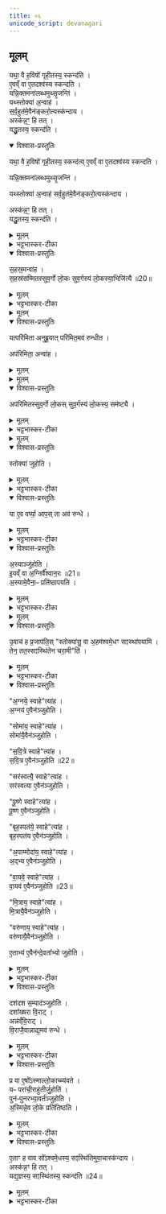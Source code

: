 ```yaml
---
title: ०६
unicode_script: devanagari
---
```

## मूलम्‌
यथा॒ वै ह॒विषो॑ गृही॒तस्य॒ स्कन्द॑ति ।  
ए॒वव्ँ वा ए॒तदश्व॑स्य स्कन्दति ।  
यन्नि॒क्तमना॑लब्धमुथ्सृ॒जन्ति॑ ।  
यथ्स्तोक्या॑ अ॒न्वाह॑ ।  
स॒र्व॒हुत॑मे॒वैन॑ङ्करो॒त्यस्क॑न्दाय ।  
अस्क॑न्न॒ꣳ॒ हि तत् ।  
यद्धु॒तस्य॒ स्कन्द॑ति ।  

<details open><summary>विश्वास-प्रस्तुतिः</summary>

यथा॒ वै ह॒विषो॑ गृही॒तस्य॒ स्कन्द॑त्य् ए॒वव्ँ वा ए॒तदश्व॑स्य स्कन्दति ।  

यन्नि॒क्तमना॑लब्धमुथ्सृ॒जन्ति॑ ।  

यथ्स्तोक्या॑ अ॒न्वाह॑ सर्व॒हुत॑मे॒वैन॑ङ्करो॒त्यस्क॑न्दाय ।  

अस्क॑न्न॒ꣳ॒ हि तत् ।  
यद्धु॒तस्य॒ स्कन्द॑ति ।  
</details>

<details><summary>मूलम्</summary>

यथा॒ वै ह॒विषो॑ गृही॒तस्य॒ स्कन्द॑त्य् ए॒वव्ँ वा ए॒तदश्व॑स्य स्कन्दति ।  

यन्नि॒क्तमना॑लब्धमुथ्सृ॒जन्ति॑ ।  

यथ्स्तोक्या॑ अ॒न्वाह॑ सर्व॒हुत॑मे॒वैन॑ङ्करो॒त्यस्क॑न्दाय ।  

अस्क॑न्न॒ꣳ॒ हि तत् ।  
यद्धु॒तस्य॒ स्कन्द॑ति ।  
</details>

<details><summary>भट्टभास्कर-टीका</summary>

1यथा वा इत्यादि ॥ गृहीतस्य हविष इव अश्वस्य स्कन्दस्थानीयमिदं यत् निक्तं स्नानशोधितं अनालब्धं असंज्ञप्तं उत्सृजन्ति । तस्मात् एतद्दोषपरिहाराय अश्वस्य स्तोकान् विप्रुषः अनुमन्त्रयमाणाः स्तोक्याः 'अग्रये स्वाहा सोमाय स्वाहा' इत्याद्या वाय्वष्टमा दश अन्वाह । तेन अश्वं सर्वहुतं करोति इदानीमेव स्तोकसहितस्य सर्वस्याश्वस्य अग्न्यादिभ्यो हुतत्वात् ततो न कश्चित् स्कन्नत्वदोषः । हुते हि स्कन्नमस्कन्नमेव ॥
</details>

<details open><summary>विश्वास-प्रस्तुतिः</summary>

स॒हस्र॒मन्वा॑ह ।  
स॒हस्र॑सम्मितस्सुव॒र्गो लो॒कः सुव॒र्गस्य॑ लो॒कस्या॒भिजि॑त्यै ॥20॥  
</details>

<details><summary>मूलम्</summary>

स॒हस्र॒मन्वा॑ह ।  
स॒हस्र॑सम्मितस्सुव॒र्गो लो॒कः सुव॒र्गस्य॑ लो॒कस्या॒भिजि॑त्यै ॥20॥  
</details>

<details><summary>भट्टभास्कर-टीका</summary>

2सहस्रमिति ॥ शतकृत्वः एतस्यानुवाकस्य आवृत्त्या । सहस्रसम्मित इति । बहुमूल्यत्वात् ॥
</details>


<details><summary>मूलम्</summary>

यत्परि॑मिता अनुब्रू॒यात् ।  
परि॑मित॒मव॑ रुन्धीत ।  
</details>

<details open><summary>विश्वास-प्रस्तुतिः</summary>

यत्परि॑मिता अनुब्रू॒यात् परि॑मित॒मव॑ रुन्धीत ।  

अप॑रिमिता॒ अन्वा॑ह ।  
</details>

<details><summary>मूलम्</summary>

यत्परि॑मिता अनुब्रू॒यात् परि॑मित॒मव॑ रुन्धीत ।  

अप॑रिमिता॒ अन्वा॑ह ।  
</details>


<details><summary>मूलम्</summary>

अप॑रिमितस्सुव॒र्गो लो॒कः ।  
सु॒व॒र्गस्य॑ लो॒कस्य॒ सम॑ष्ट्यै ।  
</details>

<details open><summary>विश्वास-प्रस्तुतिः</summary>

अप॑रिमितस्सुव॒र्गो लो॒कस् सुव॒र्गस्य॑ लो॒कस्य॒ सम॑ष्ट्यै ।  
</details>

<details><summary>मूलम्</summary>

अप॑रिमितस्सुव॒र्गो लो॒कस् सुव॒र्गस्य॑ लो॒कस्य॒ सम॑ष्ट्यै ।  
</details>

<details><summary>भट्टभास्कर-टीका</summary>

3यदिति ॥ परिमितानुवचने सहस्रस्यैवावरोधः । अपरिमितानुवचने तादृक्स्वर्गलाभः ॥
</details>


<details><summary>मूलम्</summary>

स्तोक्या॑ जुहोति ।  
या ए॒व वर्ष्या॒ आपः॑ ।  
ता अव॑ रुन्धे ।  
</details>

<details open><summary>विश्वास-प्रस्तुतिः</summary>

स्तोक्या॑ जुहोति ।  
</details>

<details><summary>मूलम्</summary>

स्तोक्या॑ जुहोति ।  
</details>

<details><summary>भट्टभास्कर-टीका</summary>

4स्तोक्या जुहोतीति ॥ जवात्पततां स्तोकानां स्तोक्याभिरभिमन्त्रणं होमत्वेन रूपयति ।  
</details>

<details open><summary>विश्वास-प्रस्तुतिः</summary>

या ए॒व वर्ष्या॒ आप॒स् ता अव॑ रुन्धे ।  
</details>

<details><summary>मूलम्</summary>

या ए॒व वर्ष्या॒ आप॒स् ता अव॑ रुन्धे ।  
</details>

<details><summary>भट्टभास्कर-टीका</summary>

या एवेति होमफलम्॥
</details>

<details open><summary>विश्वास-प्रस्तुतिः</summary>

अ॒स्याञ्जु॑होति ।  
इ॒यव्ँ वा अ॒ग्निर्वै᳚श्वान॒रः ॥21॥  
अ॒स्यामे॒वैना॒ᳶ प्रति॑ष्ठापयति ।  
</details>

<details><summary>मूलम्</summary>

अ॒स्याञ्जु॑होति ।  
इ॒यव्ँ वा अ॒ग्निर्वै᳚श्वान॒रः ॥21॥  
अ॒स्यामे॒वैना॒ᳶ प्रति॑ष्ठापयति ।  
</details>

<details><summary>भट्टभास्कर-टीका</summary>

5अस्यामिति ॥ पृथिव्याः अग्नित्वेन रूपणं अस्यां पृथिव्यामेव एनाः वर्ष्याः अपः प्रतिष्ठिताः करोति ॥
</details>


<details><summary>मूलम्</summary>

उ॒वाच॑ ह प्र॒जाप॑तिः ।  
स्तोक्या॑सु॒ वा अ॒हम॑श्वमे॒धꣳ सꣵस्था॑पयामि ।  
तेन॒ तत॒स्सꣵस्थि॑तेन चरा॒मीति॑ ।  
</details>

<details open><summary>विश्वास-प्रस्तुतिः</summary>

उ॒वाच॑ ह प्र॒जाप॑ति॒स् "स्तोक्या॑सु॒ वा अ॒हम॑श्वमे॒धꣳ सꣵस्था॑पयामि ।  
तेन॒ तत॒स्सꣵस्थि॑तेन चरा॒मी"ति॑ ।  
</details>

<details><summary>मूलम्</summary>

उ॒वाच॑ ह प्र॒जाप॑ति॒स् "स्तोक्या॑सु॒ वा अ॒हम॑श्वमे॒धꣳ सꣵस्था॑पयामि ।  
तेन॒ तत॒स्सꣵस्थि॑तेन चरा॒मी"ति॑ ।  
</details>

<details><summary>भट्टभास्कर-टीका</summary>

6उवाचेत्यादि ॥ स्तोक्यानुवचन एव समस्तोऽश्वमेधस्समाप्तः, परन्तु प्रतिपत्तिकर्ममात्रमिति ॥
</details>

<details open><summary>विश्वास-प्रस्तुतिः</summary>

"अ॒ग्नये॒ स्वाहे"त्या॑ह ।  
अ॒ग्नय॑ ए॒वैन॑ञ्जुहोति ।  

"सोमा॑य॒ स्वाहे"त्या॑ह ।  
सोमा॑यै॒वैन॑ञ्जुहोति ।  

"स॒वि॒त्रे स्वाहे"त्या॑ह ।  
स॒वि॒त्र ए॒वैन॑ञ्जुहोति ॥22॥  

"सर॑स्वत्यै॒ स्वाहे"त्या॑ह ।  
सर॑स्वत्या ए॒वैन॑ञ्जुहोति ।  

"पू॒ष्णे स्वाहे"त्या॑ह ।  
पू॒ष्ण ए॒वैन॑ञ्जुहोति ।  

"बृह॒स्पत॑ये॒ स्वाहे"त्या॑ह ।  
बृह॒स्पत॑य ए॒वैन॑ञ्जुहोति ।  

"अ॒पाम्मोदा॑य॒ स्वाहे"त्या॑ह ।  
अ॒द्भ्य ए॒वैन॑ञ्जुहोति ।  

"वा॒यवे॒ स्वाहे"त्या॑ह ।  
वा॒यव॑ ए॒वैन॑ञ्जुहोति ॥23॥  

"मि॒त्राय॒ स्वाहे"त्या॑ह ।  
मि॒त्रायै॒वैन॑ञ्जुहोति ।  

"वरु॑णाय॒ स्वाहे"त्या॑ह ।  
वरु॑णायै॒वैन॑ञ्जुहोति ।  

ए॒ताभ्य॑ ए॒वैन॑न्दे॒वता᳚भ्यो जुहोति ।  
</details>

<details><summary>मूलम्</summary>

"अ॒ग्नये॒ स्वाहे"त्या॑ह ।  
अ॒ग्नय॑ ए॒वैन॑ञ्जुहोति ।  

"सोमा॑य॒ स्वाहे"त्या॑ह ।  
सोमा॑यै॒वैन॑ञ्जुहोति ।  

"स॒वि॒त्रे स्वाहे"त्या॑ह ।  
स॒वि॒त्र ए॒वैन॑ञ्जुहोति ॥22॥  

"सर॑स्वत्यै॒ स्वाहे"त्या॑ह ।  
सर॑स्वत्या ए॒वैन॑ञ्जुहोति ।  

"पू॒ष्णे स्वाहे"त्या॑ह ।  
पू॒ष्ण ए॒वैन॑ञ्जुहोति ।  

"बृह॒स्पत॑ये॒ स्वाहे"त्या॑ह ।  
बृह॒स्पत॑य ए॒वैन॑ञ्जुहोति ।  

"अ॒पाम्मोदा॑य॒ स्वाहे"त्या॑ह ।  
अ॒द्भ्य ए॒वैन॑ञ्जुहोति ।  

"वा॒यवे॒ स्वाहे"त्या॑ह ।  
वा॒यव॑ ए॒वैन॑ञ्जुहोति ॥23॥  

"मि॒त्राय॒ स्वाहे"त्या॑ह ।  
मि॒त्रायै॒वैन॑ञ्जुहोति ।  

"वरु॑णाय॒ स्वाहे"त्या॑ह ।  
वरु॑णायै॒वैन॑ञ्जुहोति ।  

ए॒ताभ्य॑ ए॒वैन॑न्दे॒वता᳚भ्यो जुहोति ।  
</details>

<details><summary>भट्टभास्कर-टीका</summary>

7अग्नये स्वाहेत्यादि ॥ स्वाहाकारवतीभिरेताभिस्तोकानुमन्त्रणात् अग्न्यादिभ्यः एते स्तोकाः हुता भवन्ति । ततोऽत्रैव होमेनाराधिता अग्न्यादय इति समाप्तोऽश्वमेध इति प्रजापतिरुवाचेति ॥
</details>

<details open><summary>विश्वास-प्रस्तुतिः</summary>

दश॑दश स॒म्पाद॑ञ्जुहोति ।  
दशा᳚ख्षरा वि॒राट् ।  
अन्न॑व्ँवि॒राट् ।  
वि॒राजै॒वान्नाद्य॒मव॑ रुन्धे ।  
</details>

<details><summary>मूलम्</summary>

दश॑दश स॒म्पाद॑ञ्जुहोति ।  
दशा᳚ख्षरा वि॒राट् ।  
अन्न॑व्ँवि॒राट् ।  
वि॒राजै॒वान्नाद्य॒मव॑ रुन्धे ।  
</details>

<details><summary>भट्टभास्कर-टीका</summary>

8दशदशेति ॥ दशदश संपाद्य शतकृत्वः आवृत्या सहस्रं संपाद्य न पुनरेकैकं नाम दशकृत्व आवृत्त्या सहस्रत्वमिति ॥
</details>

<details open><summary>विश्वास-प्रस्तुतिः</summary>

प्र वा ए॒षो᳚ऽस्माल्लो॒काच्च्य॑वते ।  
यᳶ परा॑ची॒राहु॑तीर्जु॒होति॑ ।  
पुन॑ᳶपुनरभ्या॒वर्त॑ञ्जुहोति ।  
अ॒स्मिन्ने॒व लो॒के प्रति॑तिष्ठति ।  
</details>

<details><summary>मूलम्</summary>

प्र वा ए॒षो᳚ऽस्माल्लो॒काच्च्य॑वते ।  
यᳶ परा॑ची॒राहु॑तीर्जु॒होति॑ ।  
पुन॑ᳶपुनरभ्या॒वर्त॑ञ्जुहोति ।  
अ॒स्मिन्ने॒व लो॒के प्रति॑तिष्ठति ।  
</details>

<details><summary>भट्टभास्कर-टीका</summary>

2प्र वा इत्यादि ॥ अपुनरावृत्तहोमात् अस्मात् लोकात् प्रच्यवते इति तस्मात्पुनःपुनः अभ्यावर्तनम्, अभ्यावृत्त्या होमात् अस्मिन् लोके प्रतिष्ठितो भवति । दशकाभ्यावृत्त्या विराडवरोधः, सहस्रत्वसंपादनात् स्वर्गस्याभिजय इति ॥
</details>

<details open><summary>विश्वास-प्रस्तुतिः</summary>

ए॒ताꣳ ह वाव सो᳚ऽश्वमे॒धस्य॒ सꣵस्थि॑तिमुवा॒चास्क॑न्दाय ।  
अस्क॑न्न॒ꣳ हि तत् ।  
यद्य॒ज्ञस्य॒ सꣵस्थि॑तस्य॒ स्कन्द॑ति ॥24॥  
</details>

<details><summary>मूलम्</summary>

ए॒ताꣳ ह वाव सो᳚ऽश्वमे॒धस्य॒ सꣵस्थि॑तिमुवा॒चास्क॑न्दाय ।  
अस्क॑न्न॒ꣳ हि तत् ।  
यद्य॒ज्ञस्य॒ सꣵस्थि॑तस्य॒ स्कन्द॑ति ॥24॥  
</details>

<details><summary>भट्टभास्कर-टीका</summary>

10एतां हेति ॥ सः प्रजापतिः एतामेव उक्तामाहुतिं स्कन्दनदोषपरिहारायाश्वमेधस्य समाप्तिहेतुमुवाच । संस्थितस्य यज्ञस्य संबन्धि यद्द्रव्यं स्कन्दति तदस्कन्दनमेवेति ॥


इति तैत्तिरीयब्राह्मणे तृतीये अष्टमे अश्वमेधे षष्ठोऽनुवाकः ॥  

</details>

